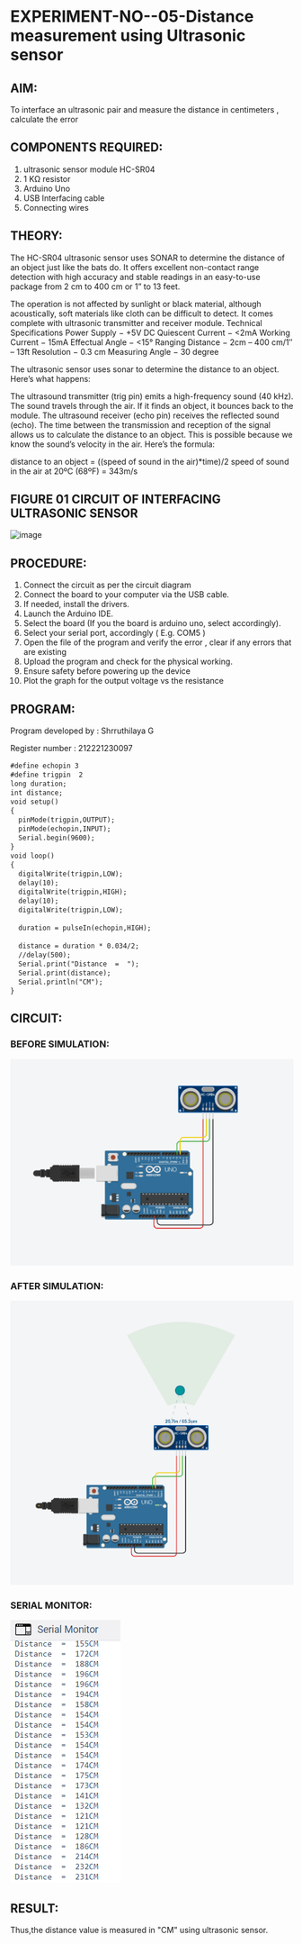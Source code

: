 # EXPERIMENT-NO--05-Distance measurement using Ultrasonic sensor

## AIM: 
To interface an ultrasonic pair and measure the distance in centimeters , calculate the error
 
## COMPONENTS REQUIRED:
1.	ultrasonic sensor module HC-SR04
2.	1 KΩ resistor 
3.	Arduino Uno 
4.	USB Interfacing cable 
5.	Connecting wires 


## THEORY: 
The HC-SR04 ultrasonic sensor uses SONAR to determine the distance of an object just like the bats do. It offers excellent non-contact range detection with high accuracy and stable readings in an easy-to-use package from 2 cm to 400 cm or 1” to 13 feet.

The operation is not affected by sunlight or black material, although acoustically, soft materials like cloth can be difficult to detect. It comes complete with ultrasonic transmitter and receiver module.
Technical Specifications
Power Supply − +5V DC
Quiescent Current − <2mA
Working Current − 15mA
Effectual Angle − <15°
Ranging Distance − 2cm – 400 cm/1″ – 13ft
Resolution − 0.3 cm
Measuring Angle − 30 degree

The ultrasonic sensor uses sonar to determine the distance to an object. Here’s what happens:

The ultrasound transmitter (trig pin) emits a high-frequency sound (40 kHz).
The sound travels through the air. If it finds an object, it bounces back to the module.
The ultrasound receiver (echo pin) receives the reflected sound (echo).
The time between the transmission and reception of the signal allows us to calculate the distance to an object. This is possible because we know the sound’s velocity in the air. Here’s the formula:

distance to an object = ((speed of sound in the air)*time)/2
speed of sound in the air at 20ºC (68ºF) = 343m/s

## FIGURE 01 CIRCUIT OF INTERFACING ULTRASONIC SENSOR 


![image](https://user-images.githubusercontent.com/36288975/166430594-5adb4ca9-5a42-4781-a7e6-7236b3766a85.png)



## PROCEDURE:
1.	Connect the circuit as per the circuit diagram 
2.	Connect the board to your computer via the USB cable.
3.	If needed, install the drivers.
4.	Launch the Arduino IDE.
5.	Select the board (If you the board is arduino uno, select accordingly).
6.	Select your serial port, accordingly ( E.g. COM5 )
7.	Open the file of the program  and verify the error , clear if any errors that are existing 
8.	Upload the program and check for the physical working. 
9.	Ensure safety before powering up the device 
10.	Plot the graph for the output voltage vs the resistance 


## PROGRAM:
Program developed by : Shrruthilaya G

Register number : 212221230097
```
#define echopin 3
#define trigpin  2
long duration;
int distance;
void setup()
{
  pinMode(trigpin,OUTPUT);
  pinMode(echopin,INPUT);
  Serial.begin(9600);
}
void loop()
{
  digitalWrite(trigpin,LOW);
  delay(10);
  digitalWrite(trigpin,HIGH);
  delay(10);
  digitalWrite(trigpin,LOW);
  
  duration = pulseIn(echopin,HIGH);
  
  distance = duration * 0.034/2;
  //delay(500);
  Serial.print("Distance  =  ");
  Serial.print(distance);
  Serial.println("CM");
}
```
## CIRCUIT:
### BEFORE SIMULATION:
![](beforesimulation.PNG)
### AFTER SIMULATION:
![](aftersimulation.PNG)

### SERIAL MONITOR:
![](serialmonitor.PNG)

## RESULT:
Thus,the distance value is measured in "CM" using ultrasonic sensor.